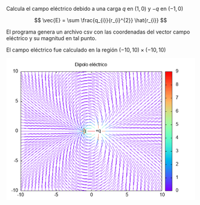 Calcula el campo eléctrico debido a una carga $q$ en $(1,0)$ y $-q$ en $(-1,0)$

$$ \vec{E} = \sum \frac{q_{i}}{r_{i}^{2}} \hat{r_{i}} $$

El programa genera un archivo csv con las coordenadas del vector campo eléctrico y su magnitud en tal punto.

El campo eléctrico fue calculado en la región $(-10,10) \times (-10,10)$

![Campo Eléctrico](grafica.png)